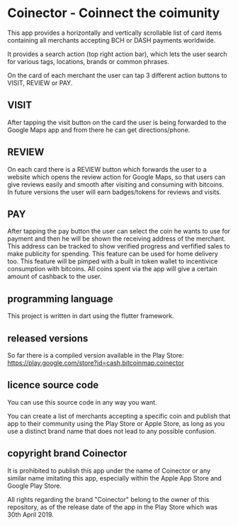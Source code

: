 # Coinector - Coinnect the coimunity

This app provides a horizontally and vertically scrollable list of card items containing all merchants accepting BCH or DASH payments worldwide.

It provides a search action (top right action bar), which lets the user search for various tags, locations, brands or common phrases.

On the card of each merchant the user can tap 3 different action buttons to VISIT, REVIEW or PAY.

## VISIT

After tapping the visit button on the card the user is being forwarded to the Google Maps app and from there he can get directions/phone.

## REVIEW

On each card there is a REVIEW button which forwards the user to a website which opens the review action for Google Maps, so that users can give reviews easily and smooth after visiting and consuming with bitcoins. In future versions the user will earn badges/tokens for reviews and visits.

## PAY

After tapping the pay button the user can select the coin he wants to use for payment and then he will be shown the receiving address of the merchant. This address can be tracked to show verified progress and verfified sales to make publicity for spending. This feature can be used for home delivery too. This feature will be pimped with a built in token wallet to incentivice consumption with bitcoins. All coins spent via the app will give a certain amount of cashback to the user.

## programming language

This project is written in dart using the flutter framework.

## released versions

So far there is a compiled version available in the Play Store:
https://play.google.com/store?id=cash.bitcoinmap.coinector

## licence source code

You can use this source code in any way you want.

You can create a list of merchants accepting a specific coin and publish that app to their community using the Play Store or Apple Store, as long as you use a distinct brand name that does not lead to any possible confusion.

## copyright brand Coinector

It is prohibited to publish this app under the name of Coinector or any similar name imitating this app, especially within the Apple App Store and Google Play Store.

All rights regarding the brand "Coinector" belong to the owner of this repository, as of the release date of the app in the Play Store which was 30th April 2019.
